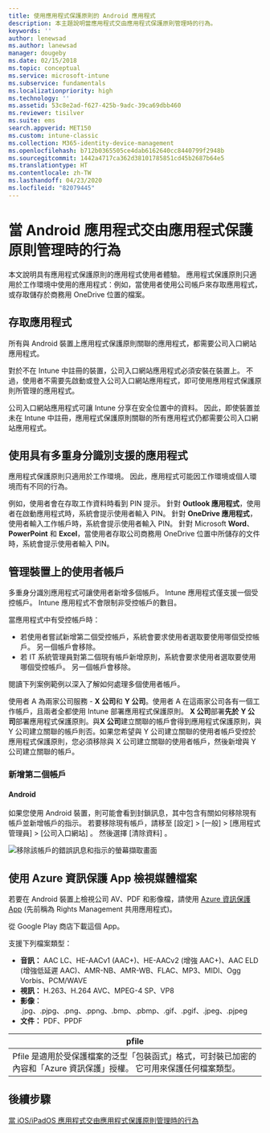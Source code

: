 ```yaml
---
title: 使用應用程式保護原則的 Android 應用程式
description: 本主題說明當應用程式交由應用程式保護原則管理時的行為。
keywords: ''
author: lenewsad
ms.author: lanewsad
manager: dougeby
ms.date: 02/15/2018
ms.topic: conceptual
ms.service: microsoft-intune
ms.subservice: fundamentals
ms.localizationpriority: high
ms.technology: ''
ms.assetid: 53c8e2ad-f627-425b-9adc-39ca69dbb460
ms.reviewer: tisilver
ms.suite: ems
search.appverid: MET150
ms.custom: intune-classic
ms.collection: M365-identity-device-management
ms.openlocfilehash: b712b0365505ce4dab6162640cc8440799f2948b
ms.sourcegitcommit: 1442a4717ca362d38101785851cd45b2687b64e5
ms.translationtype: HT
ms.contentlocale: zh-TW
ms.lasthandoff: 04/23/2020
ms.locfileid: "82079445"
---
```

# <a name="what-to-expect-when-your-android-app-is-managed-by-app-protection-policies"></a>當 Android 應用程式交由應用程式保護原則管理時的行為

本文說明具有應用程式保護原則的應用程式使用者體驗。 應用程式保護原則只適用於工作環境中使用的應用程式：例如，當使用者使用公司帳戶來存取應用程式，或存取儲存於商務用 OneDrive 位置的檔案。

## <a name="access-apps"></a>存取應用程式

所有與 Android 裝置上應用程式保護原則關聯的應用程式，都需要公司入口網站應用程式。

對於不在 Intune 中註冊的裝置，公司入口網站應用程式必須安裝在裝置上。 不過，使用者不需要先啟動或登入公司入口網站應用程式，即可使用應用程式保護原則所管理的應用程式。

公司入口網站應用程式可讓 Intune 分享在安全位置中的資料。 因此，即使裝置並未在 Intune 中註冊，應用程式保護原則關聯的所有應用程式仍都需要公司入口網站應用程式。

## <a name="use-apps-with-multi-identity-support"></a>使用具有多重身分識別支援的應用程式

應用程式保護原則只適用於工作環境。 因此，應用程式可能因工作環境或個人環境而有不同的行為。

例如，使用者會在存取工作資料時看到 PIN 提示。 針對 **Outlook 應用程式**，使用者在啟動應用程式時，系統會提示使用者輸入 PIN。 針對 **OneDrive 應用程式**，使用者輸入工作帳戶時，系統會提示使用者輸入 PIN。 針對 Microsoft **Word**、**PowerPoint** 和 **Excel**，當使用者存取公司商務用 OneDrive 位置中所儲存的文件時，系統會提示使用者輸入 PIN。

## <a name="manage-user-accounts-on-the-device"></a>管理裝置上的使用者帳戶

多重身分識別應用程式可讓使用者新增多個帳戶。  Intune 應用程式僅支援一個受控帳戶。  Intune 應用程式不會限制非受控帳戶的數目。

當應用程式中有受控帳戶時：

* 若使用者嘗試新增第二個受控帳戶，系統會要求使用者選取要使用哪個受控帳戶。  另一個帳戶會移除。
* 若 IT 系統管理員對第二個現有帳戶新增原則，系統會要求使用者選取要使用哪個受控帳戶。  另一個帳戶會移除。

閱讀下列案例範例以深入了解如何處理多個使用者帳戶。

使用者 A 為兩家公司服務 - **X 公司**和 **Y 公司**。使用者 A 在這兩家公司各有一個工作帳戶，且兩者全都使用 Intune 部署應用程式保護原則。 **X 公司**部署**先於** **Y 公司**部署應用程式保護原則。與**X 公司**建立關聯的帳戶會得到應用程式保護原則，與 Y 公司建立關聯的帳戶則否。如果您希望與 Y 公司建立關聯的使用者帳戶受控於應用程式保護原則，您必須移除與 X 公司建立關聯的使用者帳戶，然後新增與 Y 公司建立關聯的帳戶。

### <a name="add-a-second-account"></a>新增第二個帳戶

#### <a name="android"></a>Android

如果您使用 Android 裝置，則可能會看到封鎖訊息，其中包含有關如何移除現有帳戶並新增帳戶的指示。  若要移除現有帳戶，請移至 [設定] &gt; [一般] &gt; [應用程式管理員] &gt; [公司入口網站]  。 然後選擇 [清除資料]  。

![移除該帳戶的錯誤訊息和指示的螢幕擷取畫面](./media/end-user-mam-apps-android/Android_SwitchUser.png)

## <a name="view-media-files-with-the-azure-information-protection-app"></a>使用 Azure 資訊保護 App 檢視媒體檔案

若要在 Android 裝置上檢視公司 AV、PDF 和影像檔，請使用 [Azure 資訊保護 App](https://play.google.com/store/apps/details?id=com.microsoft.ipviewer) (先前稱為 Rights Management 共用應用程式)。

從 Google Play 商店下載這個 App。  

支援下列檔案類型：

* **音訊：** AAC LC、HE-AACv1 (AAC+)、HE-AACv2 (增強 AAC+)、AAC ELD (增強低延遲 AAC)、AMR-NB、AMR-WB、FLAC、MP3、MIDI、Ogg Vorbis、PCM/WAVE
* **視訊：** H.263、H.264 AVC、MPEG-4 SP、VP8
* **影像︰** .jpg、.pjpg、.png、.ppng、.bmp、.pbmp、.gif、.pgif、.jpeg、.pjpeg
* **文件：** PDF、PPDF

|**pfile**|
|----|
|Pfile 是適用於受保護檔案的泛型「包裝函式」格式，可封裝已加密的內容和「Azure 資訊保護」授權。 它可用來保護任何檔案類型。|

## <a name="next-steps"></a>後續步驟
[當 iOS/iPadOS 應用程式交由應用程式保護原則管理時的行為](end-user-mam-apps-ios.md)
